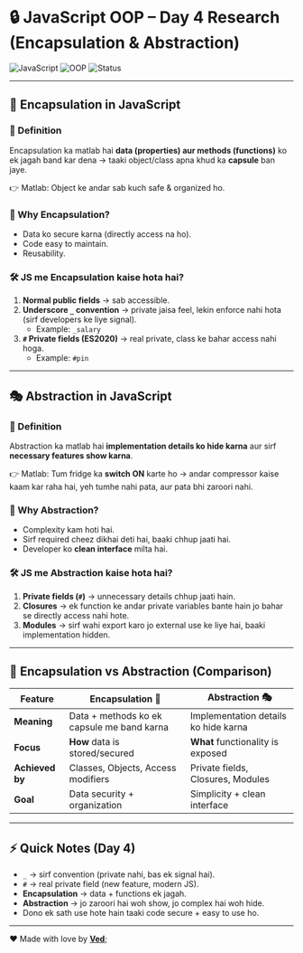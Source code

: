 # 🔒 JavaScript OOP – Day 4 Research (Encapsulation & Abstraction)

![JavaScript](https://img.shields.io/badge/JavaScript-ES6-yellow?logo=javascript)
![OOP](https://img.shields.io/badge/OOP-Encapsulation_&_Abstraction-blue)
![Status](https://img.shields.io/badge/Research-Day--4-orange)

---

## 🧩 Encapsulation in JavaScript

### 📖 Definition

Encapsulation ka matlab hai **data (properties) aur methods (functions)** ko ek jagah band kar dena → taaki object/class apna khud ka **capsule** ban jaye.  

👉 Matlab: Object ke andar sab kuch safe & organized ho.  

### 🔑 Why Encapsulation?

- Data ko secure karna (directly access na ho).  
- Code easy to maintain.  
- Reusability.  

### 🛠️ JS me Encapsulation kaise hota hai?

1. **Normal public fields** → sab accessible.  
2. **Underscore `_` convention** → private jaisa feel, lekin enforce nahi hota (sirf developers ke liye signal).  
   - Example: `_salary`  
3. **`#` Private fields (ES2020)** → real private, class ke bahar access nahi hoga.  
   - Example: `#pin`  

---

## 🎭 Abstraction in JavaScript

### 📖 Definition

Abstraction ka matlab hai **implementation details ko hide karna** aur sirf **necessary features show karna**.  

👉 Matlab: Tum fridge ka **switch ON** karte ho → andar compressor kaise kaam kar raha hai, yeh tumhe nahi pata, aur pata bhi zaroori nahi.  

### 🔑 Why Abstraction?

- Complexity kam hoti hai.  
- Sirf required cheez dikhai deti hai, baaki chhup jaati hai.  
- Developer ko **clean interface** milta hai.  

### 🛠️ JS me Abstraction kaise hota hai?

1. **Private fields (`#`)** → unnecessary details chhup jaati hain.  
2. **Closures** → ek function ke andar private variables bante hain jo bahar se directly access nahi hote.  
3. **Modules** → sirf wahi export karo jo external use ke liye hai, baaki implementation hidden.  

---

## 🔑 Encapsulation vs Abstraction (Comparison)

| Feature         | Encapsulation 🧩 | Abstraction 🎭 |
|-----------------|-----------------|----------------|
| **Meaning**     | Data + methods ko ek capsule me band karna | Implementation details ko hide karna |
| **Focus**       | **How** data is stored/secured | **What** functionality is exposed |
| **Achieved by** | Classes, Objects, Access modifiers | Private fields, Closures, Modules |
| **Goal**        | Data security + organization | Simplicity + clean interface |

---

## ⚡ Quick Notes (Day 4)

- `_` → sirf convention (private nahi, bas ek signal hai).  
- `#` → real private field (new feature, modern JS).  
- **Encapsulation** → data + functions ek jagah.  
- **Abstraction** → jo zaroori hai woh show, jo complex hai woh hide.  
- Dono ek sath use hote hain taaki code secure + easy to use ho.  

---

❤️ Made with love by [**Ved**](https://github.com/scrollditx);
